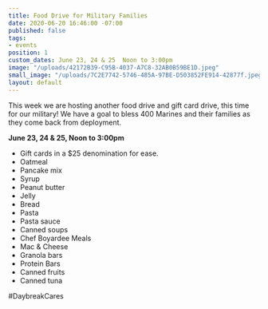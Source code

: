 ```yaml
---
title: Food Drive for Military Families
date: 2020-06-20 16:46:00 -07:00
published: false
tags:
- events
position: 1
custom_dates: June 23, 24 & 25  Noon to 3:00pm
image: "/uploads/42172B39-C95B-4037-A7C8-32AB0B59BE1D.jpeg"
small_image: "/uploads/7C2E7742-5746-485A-97BE-D503852FE914-42877f.jpeg"
layout: default
---
```



This week we are hosting another food drive and gift card drive, this time for our military! We have a goal to bless 400 Marines and their families as they come back from deployment.

**June 23, 24 & 25, Noon to 3:00pm**

* Gift cards in a $25 denomination for ease. 
* Oatmeal
* Pancake mix
* Syrup
* Peanut butter
* Jelly
* Bread
* Pasta
* Pasta sauce
* Canned soups
* Chef Boyardee Meals
* Mac & Cheese 
* Granola bars
* Protein Bars
* Canned fruits 
* Canned tuna

#DaybreakCares
